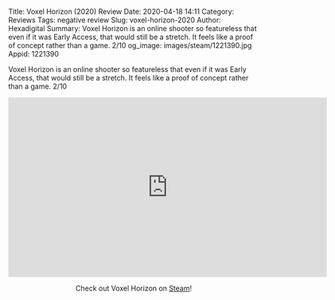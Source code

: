 Title: Voxel Horizon (2020) Review
Date: 2020-04-18 14:11
Category: Reviews
Tags: negative review
Slug: voxel-horizon-2020
Author: Hexadigital
Summary: Voxel Horizon is an online shooter so featureless that even if it was Early Access, that would still be a stretch. It feels like a proof of concept rather than a game. 2/10
og_image: images/steam/1221390.jpg
Appid: 1221390

Voxel Horizon is an online shooter so featureless that even if it was Early Access, that would still be a stretch. It feels like a proof of concept rather than a game. 2/10

<center><iframe src="https://www.youtube.com/embed/CI7LQ1SiUzU?feature=oembed" allow="accelerometer; autoplay; encrypted-media; gyroscope; picture-in-picture" width="640" height="360" frameborder="0"></iframe>

Check out Voxel Horizon on [Steam](https://store.steampowered.com/app/1221390/?curator_clanid=34633900)!</center>
